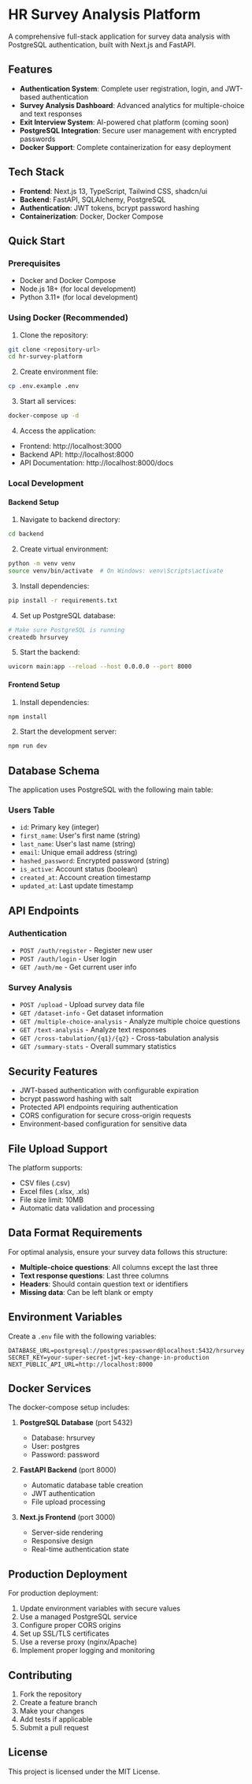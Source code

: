 # HR Survey Analysis Platform

A comprehensive full-stack application for survey data analysis with PostgreSQL authentication, built with Next.js and FastAPI.

## Features

- **Authentication System**: Complete user registration, login, and JWT-based authentication
- **Survey Analysis Dashboard**: Advanced analytics for multiple-choice and text responses
- **Exit Interview System**: AI-powered chat platform (coming soon)
- **PostgreSQL Integration**: Secure user management with encrypted passwords
- **Docker Support**: Complete containerization for easy deployment

## Tech Stack

- **Frontend**: Next.js 13, TypeScript, Tailwind CSS, shadcn/ui
- **Backend**: FastAPI, SQLAlchemy, PostgreSQL
- **Authentication**: JWT tokens, bcrypt password hashing
- **Containerization**: Docker, Docker Compose

## Quick Start

### Prerequisites

- Docker and Docker Compose
- Node.js 18+ (for local development)
- Python 3.11+ (for local development)

### Using Docker (Recommended)

1. Clone the repository:
```bash
git clone <repository-url>
cd hr-survey-platform
```

2. Create environment file:
```bash
cp .env.example .env
```

3. Start all services:
```bash
docker-compose up -d
```

4. Access the application:
- Frontend: http://localhost:3000
- Backend API: http://localhost:8000
- API Documentation: http://localhost:8000/docs

### Local Development

#### Backend Setup

1. Navigate to backend directory:
```bash
cd backend
```

2. Create virtual environment:
```bash
python -m venv venv
source venv/bin/activate  # On Windows: venv\Scripts\activate
```

3. Install dependencies:
```bash
pip install -r requirements.txt
```

4. Set up PostgreSQL database:
```bash
# Make sure PostgreSQL is running
createdb hrsurvey
```

5. Start the backend:
```bash
uvicorn main:app --reload --host 0.0.0.0 --port 8000
```

#### Frontend Setup

1. Install dependencies:
```bash
npm install
```

2. Start the development server:
```bash
npm run dev
```

## Database Schema

The application uses PostgreSQL with the following main table:

### Users Table
- `id`: Primary key (integer)
- `first_name`: User's first name (string)
- `last_name`: User's last name (string)
- `email`: Unique email address (string)
- `hashed_password`: Encrypted password (string)
- `is_active`: Account status (boolean)
- `created_at`: Account creation timestamp
- `updated_at`: Last update timestamp

## API Endpoints

### Authentication
- `POST /auth/register` - Register new user
- `POST /auth/login` - User login
- `GET /auth/me` - Get current user info

### Survey Analysis
- `POST /upload` - Upload survey data file
- `GET /dataset-info` - Get dataset information
- `GET /multiple-choice-analysis` - Analyze multiple choice questions
- `GET /text-analysis` - Analyze text responses
- `GET /cross-tabulation/{q1}/{q2}` - Cross-tabulation analysis
- `GET /summary-stats` - Overall summary statistics

## Security Features

- JWT-based authentication with configurable expiration
- bcrypt password hashing with salt
- Protected API endpoints requiring authentication
- CORS configuration for secure cross-origin requests
- Environment-based configuration for sensitive data

## File Upload Support

The platform supports:
- CSV files (.csv)
- Excel files (.xlsx, .xls)
- File size limit: 10MB
- Automatic data validation and processing

## Data Format Requirements

For optimal analysis, ensure your survey data follows this structure:
- **Multiple-choice questions**: All columns except the last three
- **Text response questions**: Last three columns
- **Headers**: Should contain question text or identifiers
- **Missing data**: Can be left blank or empty

## Environment Variables

Create a `.env` file with the following variables:

```env
DATABASE_URL=postgresql://postgres:password@localhost:5432/hrsurvey
SECRET_KEY=your-super-secret-jwt-key-change-in-production
NEXT_PUBLIC_API_URL=http://localhost:8000
```

## Docker Services

The docker-compose setup includes:

1. **PostgreSQL Database** (port 5432)
   - Database: hrsurvey
   - User: postgres
   - Password: password

2. **FastAPI Backend** (port 8000)
   - Automatic database table creation
   - JWT authentication
   - File upload processing

3. **Next.js Frontend** (port 3000)
   - Server-side rendering
   - Responsive design
   - Real-time authentication state

## Production Deployment

For production deployment:

1. Update environment variables with secure values
2. Use a managed PostgreSQL service
3. Configure proper CORS origins
4. Set up SSL/TLS certificates
5. Use a reverse proxy (nginx/Apache)
6. Implement proper logging and monitoring

## Contributing

1. Fork the repository
2. Create a feature branch
3. Make your changes
4. Add tests if applicable
5. Submit a pull request

## License

This project is licensed under the MIT License.